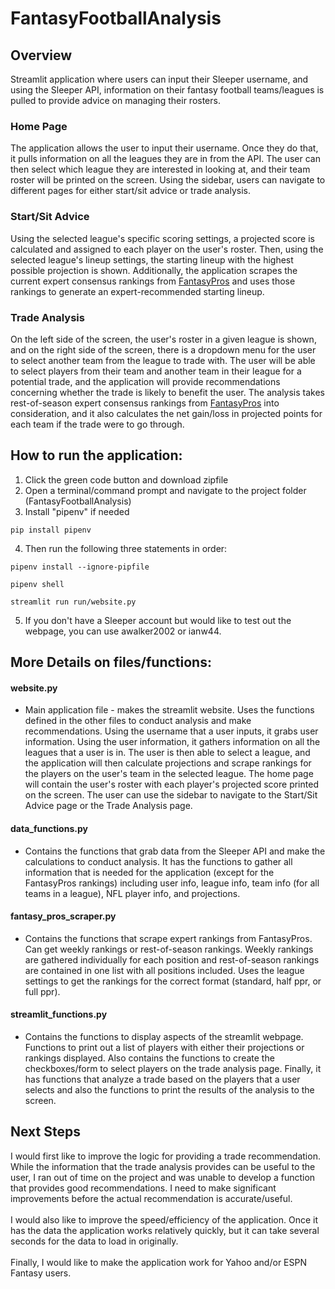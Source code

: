 # FantasyFootballAnalysis
## Overview
Streamlit application where users can input their Sleeper username, and using the Sleeper API, information on their fantasy football teams/leagues is pulled to provide advice on managing their rosters.

### Home Page
The application allows the user to input their username. Once they do that, it pulls information on all the leagues they are in from the API. The user can then select which league they are interested in looking at, and their team roster will be printed on the screen. Using the sidebar, users can navigate to different pages for either start/sit advice or trade analysis.

### Start/Sit Advice
Using the selected league's specific scoring settings, a projected score is calculated and assigned to each player on the user's roster. Then, using the selected league's lineup settings, the starting lineup with the highest possible projection is shown. Additionally, the application scrapes the current expert consensus rankings from [FantasyPros](https://www.fantasypros.com/) and uses those rankings to generate an expert-recommended starting lineup.

### Trade Analysis
On the left side of the screen, the user's roster in a given league is shown, and on the right side of the screen, there is a dropdown menu for the user to select another team from the league to trade with. The user will be able to select players from their team and another team in their league for a potential trade, and the application will provide recommendations concerning whether the trade is likely to benefit the user. The analysis takes rest-of-season expert consensus rankings from [FantasyPros](https://www.fantasypros.com/) into consideration, and it also calculates the net gain/loss in projected points for each team if the trade were to go through.

## How to run the application:
1. Click the green code button and download zipfile
2. Open a terminal/command prompt and navigate to the project folder (FantasyFootballAnalysis)
3. Install "pipenv" if needed
```
pip install pipenv
```
4. Then run the following three statements in order:
```
pipenv install --ignore-pipfile
```
```
pipenv shell
```
```
streamlit run run/website.py
```
5. If you don't have a Sleeper account but would like to test out the webpage, you can use awalker2002 or ianw44.

## More Details on files/functions: 
#### website.py
* Main application file - makes the streamlit website. Uses the functions defined in the other files to conduct analysis and make recommendations. Using the username that a user inputs, it grabs user information. Using the user information, it gathers information on all the leagues that a user is in. The user is then able to select a league, and the application will then calculate projections and scrape rankings for the players on the user's team in the selected league. The home page will contain the user's roster with each player's projected score printed on the screen. The user can use the sidebar to navigate to the Start/Sit Advice page or the Trade Analysis page.
#### data_functions.py
* Contains the functions that grab data from the Sleeper API and make the calculations to conduct analysis. It has the functions to gather all information that is needed for the application (except for the FantasyPros rankings) including user info, league info, team info (for all teams in a league), NFL player info, and projections.
#### fantasy_pros_scraper.py
* Contains the functions that scrape expert rankings from FantasyPros. Can get weekly rankings or rest-of-season rankings. Weekly rankings are gathered individually for each position and rest-of-season rankings are contained in one list with all positions included. Uses the league settings to get the rankings for the correct format (standard, half ppr, or full ppr).
#### streamlit_functions.py
* Contains the functions to display aspects of the streamlit webpage. Functions to print out a list of players with either their projections or rankings displayed. Also contains the functions to create the checkboxes/form to select players on the trade analysis page. Finally, it has functions that analyze a trade based on the players that a user selects and also the functions to print the results of the analysis to the screen.

## Next Steps

I would first like to improve the logic for providing a trade recommendation. While the information that the trade analysis provides can be useful to the user, I ran out of time on the project and was unable to develop a function that provides good recommendations. I need to make significant improvements before the actual recommendation is accurate/useful.\
\
I would also like to improve the speed/efficiency of the application. Once it has the data the application works relatively quickly, but it can take several seconds for the data to load in originally.\
\
Finally, I would like to make the application work for Yahoo and/or ESPN Fantasy users.

